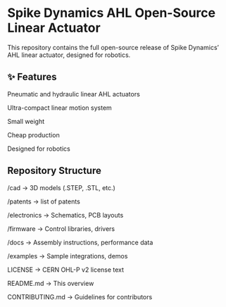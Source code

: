 # Spike Dynamics AHL Open-Source Linear Actuator

This repository contains the full open-source release of Spike Dynamics’ AHL linear actuator, designed for robotics.

## ✨ Features

Pneumatic and hydraulic linear AHL actuators

Ultra-compact linear motion system

Small weight

Cheap production

Designed for robotics

 
## Repository Structure

/cad → 3D models (.STEP, .STL, etc.)

/patents  → list of patents

/electronics → Schematics, PCB layouts

/firmware → Control libraries, drivers

/docs → Assembly instructions, performance data

/examples → Sample integrations, demos

LICENSE → CERN OHL-P v2 license text

README.md → This overview

CONTRIBUTING.md → Guidelines for contributors


